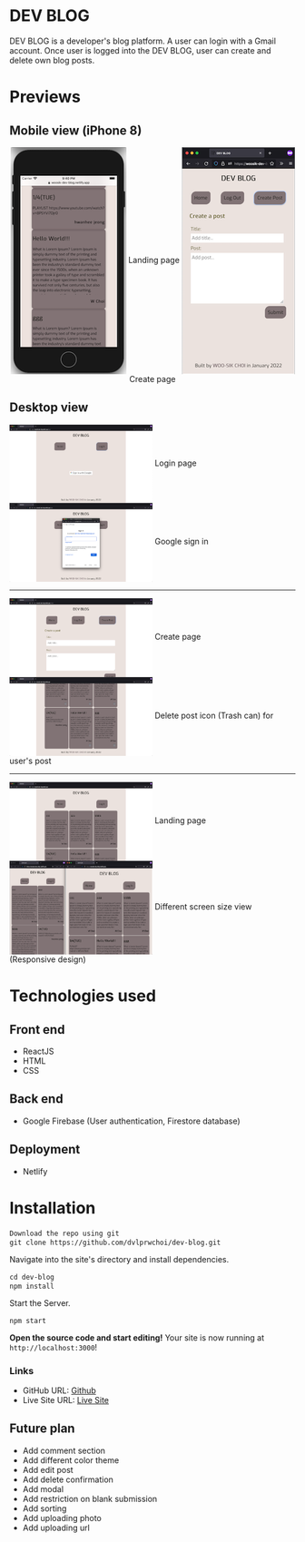# DEV BLOG

DEV BLOG is a developer's blog platform. A user can login with a Gmail account. Once user is logged into the DEV BLOG, user can create and delete own blog posts.

# Previews

## Mobile view (iPhone 8)
<p align = 'center'>
<img align='center' src='https://raw.githubusercontent.com/dvlprwchoi/dev-blog/main/src/img/iphone-8-screenshot-20220104.png' alt='Landing page on mobile' />
Landing page
<img align='center' src='https://raw.githubusercontent.com/dvlprwchoi/dev-blog/main/src/img/mobile-create-view-screenshot-20220104.png' alt='Create page on mobile' />
Create page
</p>



## Desktop view
<p align = 'left'>
<img align = 'center' src='https://raw.githubusercontent.com/dvlprwchoi/dev-blog/main/src/img/desktop-login-view-screenshot-20220104.png' width='50%' alt='Login page on desktop' />
  Login page
<br>
<img align = 'center' src='https://raw.githubusercontent.com/dvlprwchoi/dev-blog/main/src/img/desktop-google-view-screenshot-20220104.png' width='50%' alt='Google sign in page on desktop' />
  Google sign in
</p>

<hr>

<p align = 'left'>
<img align = 'center' src='https://raw.githubusercontent.com/dvlprwchoi/dev-blog/main/src/img/desktop-create-view-screenshot-20220104.png' width='50%' alt='Create post page on desktop' />
Create page
<br>
<img align = 'center' src='https://raw.githubusercontent.com/dvlprwchoi/dev-blog/main/src/img/desktop-login-delete-view-screenshot-20220104.png' width='50%' alt='Delete page on desktop' />
  Delete post icon (Trash can) for user's post
</p>

<hr>

<p align = 'left'>
<img align = 'center' src='https://raw.githubusercontent.com/dvlprwchoi/dev-blog/main/src/img/desktop-landing-view-screenshot-20220104.png' width='50%' alt='Landing page on desktop' />
Landing page
<br>
<img align = 'center' src='https://raw.githubusercontent.com/dvlprwchoi/dev-blog/main/src/img/different-size-screenshot-20220104.png' width='50%' alt='Different screen size view on desktop' />
  Different screen size view (Responsive design)
</p>


# Technologies used

## Front end

- ReactJS
- HTML
- CSS

## Back end

- Google Firebase (User authentication, Firestore database)

## Deployment

- Netlify

# Installation

```shell
Download the repo using git
git clone https://github.com/dvlprwchoi/dev-blog.git
```

Navigate into the site's directory and install dependencies.

```shell
cd dev-blog
npm install
```

Start the Server.

```shell
npm start
```

**Open the source code and start editing!**
Your site is now running at `http://localhost:3000`!

### Links

- GitHub URL: [Github](https://github.com/dvlprwchoi/dev-blog)
- Live Site URL: [Live Site](https://woosik-dev-blog.netlify.app/)

## Future plan

- Add comment section
- Add different color theme
- Add edit post
- Add delete confirmation
- Add modal
- Add restriction on blank submission
- Add sorting
- Add uploading photo
- Add uploading url

